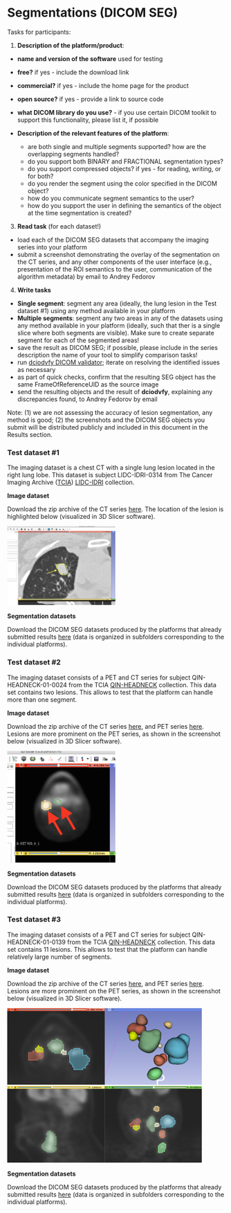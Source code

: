 # Segmentations (DICOM SEG)

Tasks for participants:

1. **Description of the platform/product**:
 * **name and version of the software** used for testing
 * **free?** if yes - include the download link
 * **commercial?** if yes - include the home page for the product
 * **open source?** if yes - provide a link to source code
 * **what DICOM library do you use?** - if you use certain DICOM toolkit to support this functionality, please list it, if possible

 * **Description of the relevant features of the platform**: 
    * are both single and multiple segments supported? how are the overlapping segments handled? 
    * do you support both BINARY and FRACTIONAL segmentation types? 
    * do you support compressed objects? if yes - for reading, writing, or for both?
    * do you render the segment using the color specified in the DICOM object? 
    * how do you communicate segment semantics to the user? 
    * how do you support the user in defining the semantics of the object at the time segmentation is created?

3. **Read task** (for each dataset!)
 * load each of the DICOM SEG datasets that accompany the imaging series into your platform
 * submit a screenshot demonstrating the overlay of the segmentation on the CT series, and any other components of the user interface (e.g., presentation of the ROI semantics to the user, communication of the algorithm metadata) by email to Andrey Fedorov

4. **Write tasks**
 * **Single segment**: segment any area (ideally, the lung lesion in the Test dataset #1) using any method available in your platform
 *  **Multiple segments**: segment any two areas in any of the datasets using any method available in your platform (ideally, such that ther is a single slice where both segments are visible). Make sure to create separate segment for each of the segmented areas!
 * save the result as DICOM SEG; if possible, please include in the series description the name of your tool to simplify comparison tasks!
 * run [dciodvfy DICOM validator](http://www.dclunie.com/dicom3tools/dciodvfy.html); iterate on resolving the identified issues as necessary
 * as part of quick checks, confirm that the resulting SEG object has the same FrameOfReferenceUID as the source image
 * send the resulting objects and the result of **dciodvfy**, explaining any discrepancies found, to Andrey Fedorov by email
 
Note: (1) we are not assessing the accuracy of lesion segmentation, any method is  good; (2) the screenshots and the DICOM SEG objects you submit will be distributed publicly and included in this document in the Results section.

### Test dataset #1

The imaging dataset is a chest CT with a single lung lesion located in the right lung lobe. This dataset is subject LIDC-IDRI-0314 from The Cancer Imaging Archive ([TCIA](http://www.cancerimagingarchive.net/)) [LIDC-IDRI](https://wiki.cancerimagingarchive.net/display/Public/LIDC-IDRI) collection.

**Image dataset**

Download the zip archive of the CT series [here](http://slicer.kitware.com/midas3/download/item/245513/LIDC-IDRI-0314-CT.zip). The location of the lesion is highlighted below (visualized in 3D Slicer software).

<img src="../images/LIDC-IDRI-0314_screenshot.png" width="250">

**Segmentation datasets**

Download the DICOM SEG datasets produced by the platforms that already submitted results [here](http://slicer.kitware.com/midas3/folder/3774) (data is organized in subfolders corresponding to the individual platforms).


### Test dataset #2

The imaging dataset consists of a PET and CT series for subject QIN-HEADNECK-01-0024 from the TCIA [QIN-HEADNECK](https://wiki.cancerimagingarchive.net/display/Public/QIN-HEADNECK) collection. This data set contains two lesions. This allows to test that the platform can handle more than one segment.

**Image dataset**

Download the zip archive of the CT series [here](http://slicer.kitware.com/midas3/download/item/245508/QIN-HEADNECK-01-0024-CT.zip), and PET series [here](http://slicer.kitware.com/midas3/download/item/245509/QIN-HEADNECK-01-0024-PET.zip). Lesions are more prominent on the PET series, as shown in the screenshot below (visualized in 3D Slicer software).

<img src="../images/QIN-HEADNECK-01-0024_screenshot.png" width="250">

**Segmentation datasets**

Download the DICOM SEG datasets produced by the platforms that already submitted results [here](http://slicer.kitware.com/midas3/folder/3786) (data is organized in subfolders corresponding to the individual platforms).

### Test dataset #3

The imaging dataset consists of a PET and CT series for subject QIN-HEADNECK-01-0139 from the TCIA [QIN-HEADNECK](https://wiki.cancerimagingarchive.net/display/Public/QIN-HEADNECK) collection. This data set contains 11 lesions. This allows to test that the platform can handle relatively large number of segments.

**Image dataset**

Download the zip archive of the CT series [here](http://slicer.kitware.com/midas3/download/item/257233/QIN-HEADNECK-01-0139-CT.zip), and PET series [here](http://slicer.kitware.com/midas3/download/item/257234/QIN-HEADNECK-01-0139-PET.zip). Lesions are more prominent on the PET series, as shown in the screenshot below (visualized in 3D Slicer software).

<img src="../images/QIN-HEADNECK-01-0139_screenshot2.png" width="450">
<img src="../images/QIN-HEADNECK-01-0139_screenshot1.png" width="450">

**Segmentation datasets**

Download the DICOM SEG datasets produced by the platforms that already submitted results [here](http://slicer.kitware.com/midas3/folder/3858) (data is organized in subfolders corresponding to the individual platforms).